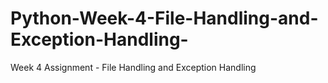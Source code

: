 # Python-Week-4-File-Handling-and-Exception-Handling-
Week 4 Assignment - File Handling and Exception Handling 
